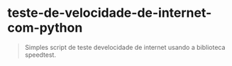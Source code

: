 # teste-de-velocidade-de-internet-com-python
> Simples script de teste develocidade de internet usando a biblioteca speedtest.
